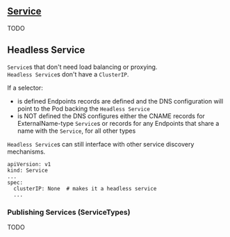 ## [Service](https://kubernetes.io/docs/concepts/services-networking/service/)

TODO

## Headless Service

`Service`s that don't need load balancing or proxying.  
`Headless Service`s don't have a `ClusterIP`.  

If a selector:  
* is defined Endpoints records are defined and the DNS configuration will point to the Pod backing the `Headless Service`  
* is NOT defined the DNS configures either the CNAME records for ExternalName-type `Service`s or records for any Endpoints that share a name with the `Service`, for all other types

`Headless Service`s can still interface with other service discovery mechanisms.  

```
apiVersion: v1
kind: Service
...
spec:
  clusterIP: None  # makes it a headless service
  ...
```

### Publishing Services (ServiceTypes)

TODO
